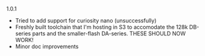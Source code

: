 1.0.1
* Tried to add support for curiosity nano (unsuccessfully)
* Freshly built toolchain that I'm hosting in S3 to accomodate the 128k DB-series parts and the smaller-flash DA-series. THESE SHOULD NOW WORK!
* Minor doc improvements
